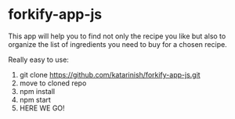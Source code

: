 # forkify-app-js
This app will help you to find not only the recipe you like but also to organize the list of ingredients you need to buy for a chosen recipe. 

Really easy to use:
  1. git clone https://github.com/katarinish/forkify-app-js.git
  2. move to cloned repo
  3. npm install
  4. npm start
  5. HERE WE GO!
